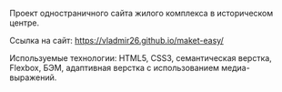 Проект одностраничного сайта жилого комплекса в историческом центре. 

Ссылка на сайт: https://vladmir26.github.io/maket-easy/  

Используемые технологии: HTML5, CSS3, семантическая верстка, Flexbox, БЭМ, адаптивная верстка с использованием медиа-выражений. 
